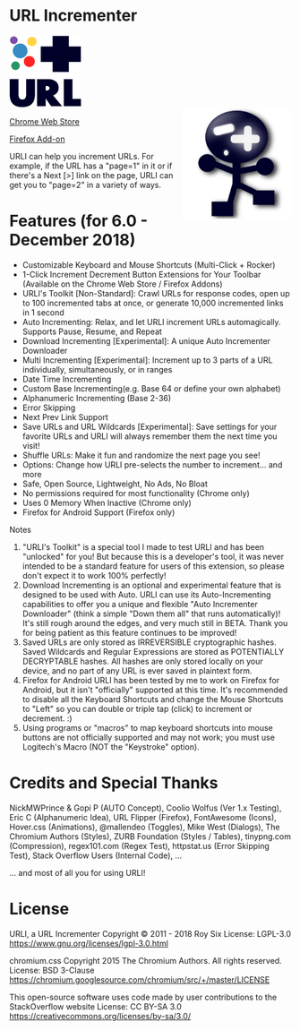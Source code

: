 # URL Incrementer

![URL Incrementer](_assets/img/128-dark.png?raw=true "URL Incrementer")
<br>
<img src="https://raw.githubusercontent.com/roysix/url-incrementer/master/_assets/svg/urli.svg?sanitize=true" width="196" height="196" align="right" title="URLI">

[Chrome Web Store](https://chrome.google.com/webstore/detail/url-incrementer/hjgllnccfndbjbedlecgdedlikohgbko)

[Firefox Add-on](https://addons.mozilla.org/firefox/addon/url-incrementer)

URLI can help you increment URLs. For example, if the URL has a "page=1" in it or if there's a Next [>] link on the page, URLI can get you to "page=2" in a variety of ways.

# Features (for 6.0 - December 2018)
- Customizable Keyboard and Mouse Shortcuts (Multi-Click + Rocker)
- 1-Click Increment Decrement Button Extensions for Your Toolbar (Available on the Chrome Web Store / Firefox Addons)
- URLI's Toolkit [Non-Standard]: Crawl URLs for response codes, open up to 100 incremented tabs at once, or generate 10,000 incremented links in 1 second
- Auto Incrementing: Relax, and let URLI increment URLs automagically. Supports Pause, Resume, and Repeat
- Download Incrementing [Experimental]: A unique Auto Incrementer Downloader
- Multi Incrementing [Experimental]: Increment up to 3 parts of a URL individually, simultaneously, or in ranges
- Date Time Incrementing
- Custom Base Incrementing(e.g. Base 64 or define your own alphabet)
- Alphanumeric Incrementing (Base 2-36)
- Error Skipping
- Next Prev Link Support
- Save URLs and URL Wildcards [Experimental]: Save settings for your favorite URLs and URLI will always remember them the next time you visit!
- Shuffle URLs: Make it fun and randomize the next page you see!
- Options: Change how URLI pre-selects the number to increment... and more
- Safe, Open Source, Lightweight, No Ads, No Bloat
- No permissions required for most functionality (Chrome only)
- Uses 0 Memory When Inactive (Chrome only)
- Firefox for Android Support (Firefox only)

Notes
1. "URLI's Toolkit" is a special tool I made to test URLI and has been "unlocked" for you! But because this is a developer's tool, it was never intended to be a standard feature for users of this extension, so please don't expect it to work 100% perfectly!
2. Download Incrementing is an optional and experimental feature that is designed to be used with Auto. URLI can use its Auto-Incrementing capabilities to offer you a unique and flexible "Auto Incrementer Downloader" (think a simple "Down them all" that runs automatically)! It's still rough around the edges, and very much still in BETA. Thank you for being patient as this feature continues to be improved!
3. Saved URLs are only stored as IRREVERSIBLE cryptographic hashes. Saved Wildcards and Regular Expressions are stored as POTENTIALLY DECRYPTABLE hashes. All hashes are only stored locally on your device, and no part of any URL is ever saved in plaintext form.
4. Firefox for Android URLI has been tested by me to work on Firefox for Android, but it isn't "officially" supported at this time.
It's recommended to disable all the Keyboard Shortcuts and change the Mouse Shortcuts to "Left" so you can double or triple tap (click) to increment or decrement. :)
5. Using programs or "macros" to map keyboard shortcuts into mouse buttons are not officially supported and may not work; you must use Logitech's Macro (NOT the "Keystroke" option).


# Credits and Special Thanks
NickMWPrince & Gopi P (AUTO Concept), Coolio Wolfus (Ver 1.x Testing), Eric C (Alphanumeric Idea), URL Flipper (Firefox), FontAwesome (Icons), Hover.css (Animations), @mallendeo (Toggles), Mike West (Dialogs), The Chromium Authors (Styles), ZURB Foundation (Styles / Tables), tinypng.com (Compression), regex101.com (Regex Test), httpstat.us (Error Skipping Test), Stack Overflow Users (Internal Code), ...

... and most of all you for using URLI!

# License
URLI, a URL Incrementer
Copyright © 2011 - 2018 Roy Six
License: LGPL-3.0
https://www.gnu.org/licenses/lgpl-3.0.html

chromium.css
Copyright 2015 The Chromium Authors. All rights reserved.
License: BSD 3-Clause
https://chromium.googlesource.com/chromium/src/+/master/LICENSE

This open-source software uses code made by user contributions to the StackOverflow website
License: CC BY-SA 3.0
https://creativecommons.org/licenses/by-sa/3.0/